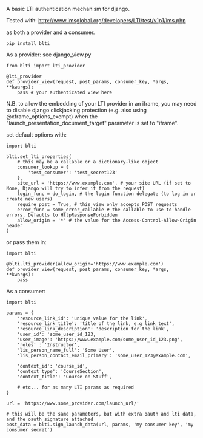 A basic LTI authentication mechanism for django.

Tested with:
http://www.imsglobal.org/developers/LTI/test/v1p1/lms.php

as both a provider and a consumer.


    pip install blti


As a provider:
see django_view.py

    from blti import lti_provider

    @lti_provider
    def provider_view(request, post_params, consumer_key, *args, **kwargs):
        pass # your authenticated view here

N.B. to allow the embedding of your LTI provider in an iframe, you may need to disable django clickjacking protection (e.g. also using @xframe_options_exempt) when the "launch_presentation_document_target" parameter is set to "iframe".

set default options with:

    import blti

    blti.set_lti_properties(
        # this may be a callable or a dictionary-like object
		consumer_lookup = {
			'test_consumer': 'test_secret123'
		},
		site_url = 'https://www.example.com', # your site URL (if set to None, Django will try to infer it from the request)
		login_func = do_login, # the login function delegate (to log in or create new users)
		require_post = True, # this view only accepts POST requests
		error_func = some_error_callable # the callable to use to handle errors. Defaults to HttpResponseForbidden
        allow_origin = '*' # the value for the Access-Control-Allow-Origin header
	)

or pass them in:

    import blti

    @blti.lti_provider(allow_origin='https://www.example.com')
    def provider_view(request, post_params, consumer_key, *args, **kwargs):
        pass


As a consumer:

    import blti

   	params = {
        'resource_link_id': 'unique value for the link',
        'resource_link_title': 'title of the link, e.g link text',
        'resource_link_description': 'description for the link',
        'user_id': 'some_user_id_123,
        'user_image': 'https://www.example.com/some_user_id_123.png',
        'roles' : 'Instructor',
        'lis_person_name_full': 'Some User',
        'lis_person_contact_email_primary': 'some_user_123@example.com',

        'context_id': 'course_id',
        'context_type': 'CourseSection',
        'context_title': 'Course on Stuff',

        # etc... for as many LTI params as required
    }
    
    url = 'https://www.some_provider.com/launch_url/'

    # this will be the same parameters, but with extra oauth and lti data, and the oauth_signature attached
    post_data = blti.sign_launch_data(url, params, 'my consumer key', 'my consumer secret')

